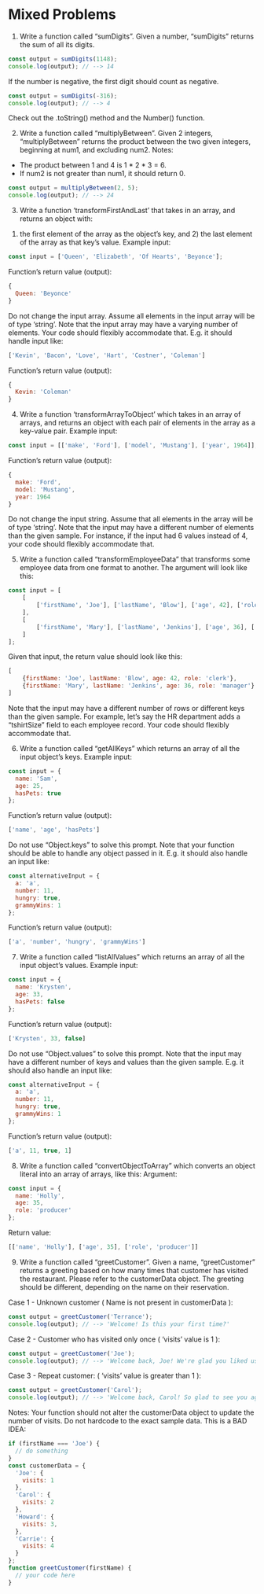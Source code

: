 # Mixed Problems

1. Write a function called “sumDigits”.
Given a number, “sumDigits” returns the sum of all its digits.
```javascript
const output = sumDigits(1148);
console.log(output); // --> 14
```
If the number is negative, the first digit should count as negative.
```javascript
const output = sumDigits(-316);
console.log(output); // --> 4
```
Check out the .toString() method and the Number() function.

2. Write a function called “multiplyBetween”.
Given 2 integers, “multiplyBetween” returns the product between the two given integers, beginning at num1, and excluding num2.
Notes:
* The product between 1 and 4 is 1 * 2 * 3 = 6.
* If num2 is not greater than num1, it should return 0.
```javascript
const output = multiplyBetween(2, 5);
console.log(output); // --> 24
```
3. Write a function ‘transformFirstAndLast’ that takes in an array, and returns an object with:
1) the first element of the array as the object’s key, and 2) the last element of the array as that key’s value.
Example input:
```javascript
const input = ['Queen', 'Elizabeth', 'Of Hearts', 'Beyonce'];
```
Function’s return value (output):
```javascript
{
  Queen: 'Beyonce'
}
```
Do not change the input array. Assume all elements in the input array will be of type ‘string’.
Note that the input array may have a varying number of elements. Your code should flexibly accommodate that.
E.g. it should handle input like:
```javascript
['Kevin', 'Bacon', 'Love', 'Hart', 'Costner', 'Coleman']
```
Function’s return value (output):
```javascript
{
  Kevin: 'Coleman'
}
```
4. Write a function ‘transformArrayToObject’ which takes in an array of arrays, and returns an object with each pair of elements in the array as a key-value pair.
Example input:
```javascript
const input = [['make', 'Ford'], ['model', 'Mustang'], ['year', 1964]];
```
Function’s return value (output):
```javascript
{
  make: 'Ford',
  model: 'Mustang',
  year: 1964
}
```
Do not change the input string. Assume that all elements in the array will be of type ‘string’.
Note that the input may have a different number of elements than the given sample. For instance, if the input had 6 values instead of 4, your code should flexibly accommodate that.

5. Write a function called “transformEmployeeData” that transforms some employee data from one format to another.
The argument will look like this:
```javascript
const input = [
    [
        ['firstName', 'Joe'], ['lastName', 'Blow'], ['age', 42], ['role', 'clerk']
    ],
    [
        ['firstName', 'Mary'], ['lastName', 'Jenkins'], ['age', 36], ['role', 'manager']
    ]
];
```
Given that input, the return value should look like this:
```javascript
[
    {firstName: 'Joe', lastName: 'Blow', age: 42, role: 'clerk'},
    {firstName: 'Mary', lastName: 'Jenkins', age: 36, role: 'manager'}
]
```
Note that the input may have a different number of rows or different keys than the given sample.
For example, let’s say the HR department adds a “tshirtSize” field to each employee record. Your code should flexibly accommodate that.

6. Write a function called “getAllKeys” which returns an array of all the input object’s keys. Example input:
```javascript
const input = {
  name: 'Sam',
  age: 25,
  hasPets: true
};
```
Function’s return value (output):
```javascript
['name', 'age', 'hasPets']
```
Do not use “Object.keys” to solve this prompt.
Note that your function should be able to handle any object passed in it.
E.g. it should also handle an input like:
```javascript
const alternativeInput = {
  a: 'a',
  number: 11,
  hungry: true,
  grammyWins: 1
};
```
Function’s return value (output):
```javascript
['a', 'number', 'hungry', 'grammyWins']
```
7. Write a function called “listAllValues” which returns an array of all the input object’s values. Example input:
```javascript
const input = {
  name: 'Krysten',
  age: 33,
  hasPets: false
};
```
Function’s return value (output):

```javascript
['Krysten', 33, false]
```
Do not use “Object.values” to solve this prompt.
Note that the input may have a different number of keys and values than the given sample. E.g. it should also handle an input like:
```javascript
const alternativeInput = {
  a: 'a',
  number: 11,
  hungry: true,
  grammyWins: 1
};
```
Function’s return value (output):
```javascript
['a', 11, true, 1]
```
8. Write a function called “convertObjectToArray” which converts an object literal into an array of arrays, like this:
Argument:
```javascript
const input = {
  name: 'Holly',
  age: 35,
  role: 'producer'
};
```
Return value:
```javascript
[['name', 'Holly'], ['age', 35], ['role', 'producer']]
```
9. Write a function called “greetCustomer”.
Given a name, “greetCustomer” returns a greeting based on how many times that customer has visited the restaurant. Please refer to the customerData object.
The greeting should be different, depending on the name on their reservation.

Case 1 - Unknown customer ( Name is not present in customerData ):
```javascript
const output = greetCustomer('Terrance');
console.log(output); // --> 'Welcome! Is this your first time?'
```
Case 2 - Customer who has visited only once ( ‘visits’ value is 1 ):
```javascript
const output = greetCustomer('Joe');
console.log(output); // --> 'Welcome back, Joe! We're glad you liked us the first time!'
```
Case 3 - Repeat customer: ( ‘visits’ value is greater than 1 ):
```javascript
const output = greetCustomer('Carol');
console.log(output); // --> 'Welcome back, Carol! So glad to see you again!'
```
Notes:
Your function should not alter the customerData object to update the number of visits.
Do not hardcode to the exact sample data. This is a BAD IDEA:
```javascript
if (firstName === 'Joe') {
  // do something
}
const customerData = {
  'Joe': {
    visits: 1
  },
  'Carol': {
    visits: 2
  },
  'Howard': {
    visits: 3,
  },
  'Carrie': {
    visits: 4
  }
};
function greetCustomer(firstName) {
  // your code here
}
```
